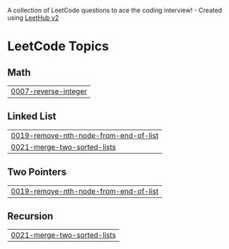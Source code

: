 A collection of LeetCode questions to ace the coding interview! - Created using [LeetHub v2](https://github.com/arunbhardwaj/LeetHub-2.0)
<!---LeetCode Topics Start-->
# LeetCode Topics
## Math
|  |
| ------- |
| [0007-reverse-integer](https://github.com/destiny1017/LeetCode/tree/master/0007-reverse-integer) |
## Linked List
|  |
| ------- |
| [0019-remove-nth-node-from-end-of-list](https://github.com/destiny1017/LeetCode/tree/master/0019-remove-nth-node-from-end-of-list) |
| [0021-merge-two-sorted-lists](https://github.com/destiny1017/LeetCode/tree/master/0021-merge-two-sorted-lists) |
## Two Pointers
|  |
| ------- |
| [0019-remove-nth-node-from-end-of-list](https://github.com/destiny1017/LeetCode/tree/master/0019-remove-nth-node-from-end-of-list) |
## Recursion
|  |
| ------- |
| [0021-merge-two-sorted-lists](https://github.com/destiny1017/LeetCode/tree/master/0021-merge-two-sorted-lists) |
<!---LeetCode Topics End-->